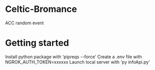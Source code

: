 # Celtic-Bromance
ACC random event 
# Getting started
Install python package with 'pipreqs --force' 
Create a .env file with NGROK_AUTH_TOKEN=xxxxxx
Launch local server with 'py infoApi.py'

#